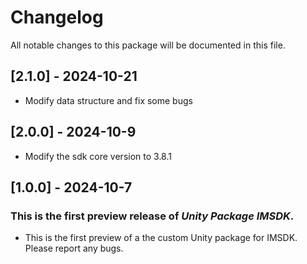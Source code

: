 # Changelog

All notable changes to this package will be documented in this file.

## [2.1.0] - 2024-10-21

- Modify data structure and fix some bugs

## [2.0.0] - 2024-10-9

- Modify the sdk core version to 3.8.1

## [1.0.0] - 2024-10-7

### This is the first preview release of _Unity Package IMSDK_.

- This is the first preview of a the custom Unity package for IMSDK. Please report any bugs.
